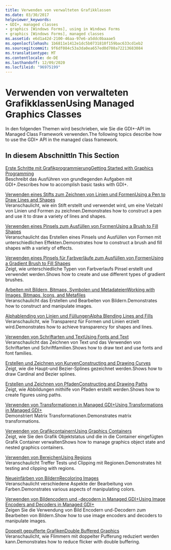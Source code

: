 ```yaml
---
title: Verwenden von verwalteten Grafikklassen
ms.date: 03/30/2017
helpviewer_keywords:
- GDI+, managed classes
- graphics [Windows Forms], using in Windows Forms
- graphics [Windows Forms], managed classes
ms.assetid: e6d1a42d-2100-46aa-97e6-a5ddc0baaae5
ms.openlocfilehash: 1b6811e1412e1dc5b0731810f159bac633cd1eb2
ms.sourcegitcommit: 9f6df084c53a3da0ea657ed0d708a72213683084
ms.translationtype: MT
ms.contentlocale: de-DE
ms.lasthandoff: 12/09/2020
ms.locfileid: "96975199"
---
```

# <a name="using-managed-graphics-classes"></a><span data-ttu-id="e5cc3-102">Verwenden von verwalteten Grafikklassen</span><span class="sxs-lookup"><span data-stu-id="e5cc3-102">Using Managed Graphics Classes</span></span>
<span data-ttu-id="e5cc3-103">In den folgenden Themen wird beschrieben, wie Sie die GDI+-API im Managed Class Framework verwenden.</span><span class="sxs-lookup"><span data-stu-id="e5cc3-103">The following topics describe how to use the GDI+ API in the managed class framework.</span></span>  
  
## <a name="in-this-section"></a><span data-ttu-id="e5cc3-104">In diesem Abschnitt</span><span class="sxs-lookup"><span data-stu-id="e5cc3-104">In This Section</span></span>  
 [<span data-ttu-id="e5cc3-105">Erste Schritte mit Grafikprogrammierung</span><span class="sxs-lookup"><span data-stu-id="e5cc3-105">Getting Started with Graphics Programming</span></span>](getting-started-with-graphics-programming.md)  
 <span data-ttu-id="e5cc3-106">Beschreibt das Ausführen von grundlegenden Aufgaben mit GDI+.</span><span class="sxs-lookup"><span data-stu-id="e5cc3-106">Describes how to accomplish basic tasks with GDI+.</span></span>  
  
 [<span data-ttu-id="e5cc3-107">Verwenden eines Stifts zum Zeichnen von Linien und Formen</span><span class="sxs-lookup"><span data-stu-id="e5cc3-107">Using a Pen to Draw Lines and Shapes</span></span>](using-a-pen-to-draw-lines-and-shapes.md)  
 <span data-ttu-id="e5cc3-108">Veranschaulicht, wie ein Stift erstellt und verwendet wird, um eine Vielzahl von Linien und Formen zu zeichnen.</span><span class="sxs-lookup"><span data-stu-id="e5cc3-108">Demonstrates how to construct a pen and use it to draw a variety of lines and shapes.</span></span>  
  
 [<span data-ttu-id="e5cc3-109">Verwenden eines Pinsels zum Ausfüllen von Formen</span><span class="sxs-lookup"><span data-stu-id="e5cc3-109">Using a Brush to Fill Shapes</span></span>](using-a-brush-to-fill-shapes.md)  
 <span data-ttu-id="e5cc3-110">Veranschaulicht das Erstellen eines Pinsels und Ausfüllen von Formen mit unterschiedlichen Effekten.</span><span class="sxs-lookup"><span data-stu-id="e5cc3-110">Demonstrates how to construct a brush and fill shapes with a variety of effects.</span></span>  
  
 [<span data-ttu-id="e5cc3-111">Verwenden eines Pinsels für Farbverläufe zum Ausfüllen von Formen</span><span class="sxs-lookup"><span data-stu-id="e5cc3-111">Using a Gradient Brush to Fill Shapes</span></span>](using-a-gradient-brush-to-fill-shapes.md)  
 <span data-ttu-id="e5cc3-112">Zeigt, wie unterschiedliche Typen von Farbverlaufs Pinsel erstellt und verwendet werden.</span><span class="sxs-lookup"><span data-stu-id="e5cc3-112">Shows how to create and use different types of gradient brushes.</span></span>  
  
 [<span data-ttu-id="e5cc3-113">Arbeiten mit Bildern, Bitmaps, Symbolen und Metadateien</span><span class="sxs-lookup"><span data-stu-id="e5cc3-113">Working with Images, Bitmaps, Icons, and Metafiles</span></span>](working-with-images-bitmaps-icons-and-metafiles.md)  
 <span data-ttu-id="e5cc3-114">Veranschaulicht das Erstellen und Bearbeiten von Bildern.</span><span class="sxs-lookup"><span data-stu-id="e5cc3-114">Demonstrates how to construct and manipulate images.</span></span>  
  
 [<span data-ttu-id="e5cc3-115">Alphablending von Linien und Füllungen</span><span class="sxs-lookup"><span data-stu-id="e5cc3-115">Alpha Blending Lines and Fills</span></span>](alpha-blending-lines-and-fills.md)  
 <span data-ttu-id="e5cc3-116">Veranschaulicht, wie Transparenz für Formen und Linien erzielt wird.</span><span class="sxs-lookup"><span data-stu-id="e5cc3-116">Demonstrates how to achieve transparency for shapes and lines.</span></span>  
  
 [<span data-ttu-id="e5cc3-117">Verwenden von Schriftarten und Text</span><span class="sxs-lookup"><span data-stu-id="e5cc3-117">Using Fonts and Text</span></span>](using-fonts-and-text.md)  
 <span data-ttu-id="e5cc3-118">Veranschaulicht das Zeichnen von Text und das Verwenden von Schriftarten und Schriftfamilien.</span><span class="sxs-lookup"><span data-stu-id="e5cc3-118">Shows how to draw text and use fonts and font families.</span></span>  
  
 [<span data-ttu-id="e5cc3-119">Erstellen und Zeichnen von Kurven</span><span class="sxs-lookup"><span data-stu-id="e5cc3-119">Constructing and Drawing Curves</span></span>](constructing-and-drawing-curves.md)  
 <span data-ttu-id="e5cc3-120">Zeigt, wie die Haupt-und Bezier-Splines gezeichnet werden.</span><span class="sxs-lookup"><span data-stu-id="e5cc3-120">Shows how to draw Cardinal and Bezier splines.</span></span>  
  
 [<span data-ttu-id="e5cc3-121">Erstellen und Zeichnen von Pfaden</span><span class="sxs-lookup"><span data-stu-id="e5cc3-121">Constructing and Drawing Paths</span></span>](constructing-and-drawing-paths.md)  
 <span data-ttu-id="e5cc3-122">Zeigt, wie Abbildungen mithilfe von Pfaden erstellt werden.</span><span class="sxs-lookup"><span data-stu-id="e5cc3-122">Shows how to create figures using paths.</span></span>  
  
 [<span data-ttu-id="e5cc3-123">Verwenden von Transformationen in Managed GDI+</span><span class="sxs-lookup"><span data-stu-id="e5cc3-123">Using Transformations in Managed GDI+</span></span>](using-transformations-in-managed-gdi.md)  
 <span data-ttu-id="e5cc3-124">Demonstriert Matrix Transformationen.</span><span class="sxs-lookup"><span data-stu-id="e5cc3-124">Demonstrates matrix transformations.</span></span>  
  
 [<span data-ttu-id="e5cc3-125">Verwenden von Grafikcontainern</span><span class="sxs-lookup"><span data-stu-id="e5cc3-125">Using Graphics Containers</span></span>](using-graphics-containers.md)  
 <span data-ttu-id="e5cc3-126">Zeigt, wie Sie den Grafik Objektstatus und die in die Container eingefügten Grafik Container verwalten</span><span class="sxs-lookup"><span data-stu-id="e5cc3-126">Shows how to manage graphics object state and nested graphics containers.</span></span>  
  
 [<span data-ttu-id="e5cc3-127">Verwenden von Bereichen</span><span class="sxs-lookup"><span data-stu-id="e5cc3-127">Using Regions</span></span>](using-regions.md)  
 <span data-ttu-id="e5cc3-128">Veranschaulicht Treffer Tests und Clipping mit Regionen.</span><span class="sxs-lookup"><span data-stu-id="e5cc3-128">Demonstrates hit testing and clipping with regions.</span></span>  
  
 [<span data-ttu-id="e5cc3-129">Neueinfärben von Bildern</span><span class="sxs-lookup"><span data-stu-id="e5cc3-129">Recoloring Images</span></span>](recoloring-images.md)  
 <span data-ttu-id="e5cc3-130">Veranschaulicht verschiedene Aspekte der Bearbeitung von Farben.</span><span class="sxs-lookup"><span data-stu-id="e5cc3-130">Demonstrates various aspects of manipulating colors.</span></span>  
  
 [<span data-ttu-id="e5cc3-131">Verwenden von Bildencodern und -decodern in Managed GDI+</span><span class="sxs-lookup"><span data-stu-id="e5cc3-131">Using Image Encoders and Decoders in Managed GDI+</span></span>](using-image-encoders-and-decoders-in-managed-gdi.md)  
 <span data-ttu-id="e5cc3-132">Zeigen Sie die Verwendung von Bild Encodern und-Decodern zum Bearbeiten von Bildern.</span><span class="sxs-lookup"><span data-stu-id="e5cc3-132">Show how to use image encoders and decoders to manipulate images.</span></span>  
  
 [<span data-ttu-id="e5cc3-133">Doppelt gepufferte Grafiken</span><span class="sxs-lookup"><span data-stu-id="e5cc3-133">Double Buffered Graphics</span></span>](double-buffered-graphics.md)  
 <span data-ttu-id="e5cc3-134">Veranschaulicht, wie Flimmern mit doppelter Pufferung reduziert werden kann.</span><span class="sxs-lookup"><span data-stu-id="e5cc3-134">Demonstrates how to reduce flicker with double buffering.</span></span>
